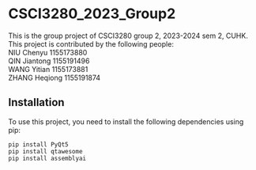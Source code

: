 # CSCI3280_2023_Group2  
This is the group project of CSCI3280 group 2, 2023-2024 sem 2, CUHK.  
This project is contributed by the following people:  
NIU Chenyu	1155173880	
QIN Jiantong	1155191496  
WANG Yitian	1155173881	
ZHANG Heqiong	1155191874

## Installation
To use this project, you need to install the following dependencies using pip:
```
pip install PyQt5
pip install qtawesome
pip install assemblyai  
```
